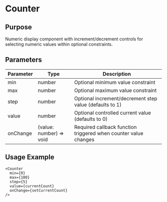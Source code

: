# Counter

## Purpose
Numeric display component with increment/decrement controls for selecting numeric values within optional constraints.

## Parameters

| Parameter | Type | Description |
|-----------|------|-------------|
| min | number | Optional minimum value constraint |
| max | number | Optional maximum value constraint |
| step | number | Optional increment/decrement step value (defaults to 1) |
| value | number | Optional controlled current value (defaults to 0) |
| onChange | (value: number) => void | Required callback function triggered when counter value changes |

## Usage Example
```tsx
<Counter 
  min={0}
  max={100}
  step={5}
  value={currentCount}
  onChange={setCurrentCount}
/>
```